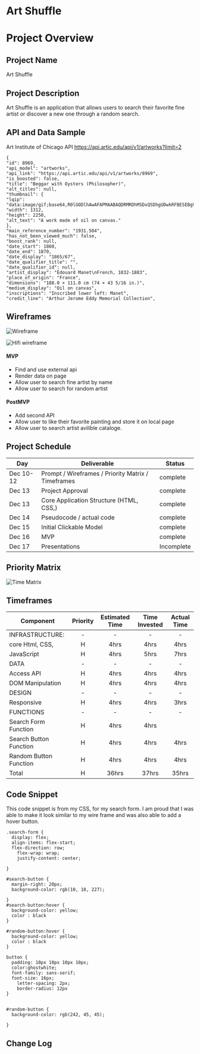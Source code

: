 # Art Shuffle

# Project Overview

## Project Name

Art Shuffle

## Project Description

Art Shuffle is an application that allows users to search their favorite fine artist or discover a new one through a random search.

## API and Data Sample

Art Institute of Chicago API
https://api.artic.edu/api/v1/artworks?limit=2


``` data": [
{
"id": 8969,
"api_model": "artworks",
"api_link": "https://api.artic.edu/api/v1/artworks/8969",
"is_boosted": false,
"title": "Beggar with Oysters (Philosopher)",
"alt_titles": null,
"thumbnail": {
"lqip": "data:image/gif;base64,R0lGODlhAwAFAPMAABAQDRMRDhMSDxQSDhgUDwkRFBESEBgVEB8bFRoaGBgcHColIDs0Kkc+L0hBNgAAACH5BAAAAAAALAAAAAADAAUAAAQL8CAi1ADFrBQcaxEAOw==",
"width": 1312,
"height": 2250,
"alt_text": "A work made of oil on canvas."
},
"main_reference_number": "1931.504",
"has_not_been_viewed_much": false,
"boost_rank": null,
"date_start": 1860,
"date_end": 1870,
"date_display": "1865/67",
"date_qualifier_title": "",
"date_qualifier_id": null,
"artist_display": "Édouard Manet\nFrench, 1832-1883",
"place_of_origin": "France",
"dimensions": "188.0 × 111.0 cm (74 × 43 5/16 in.)",
"medium_display": "Oil on canvas",
"inscriptions": "Inscribed lower left: Manet",
"credit_line": "Arthur Jerome Eddy Memorial Collection",
```

## Wireframes
![Wireframe](images/Artshufflewireframe.png)

![Hifi wireframe](images/ArtShuffleWirefameFin.png)
 

#### MVP 

- Find and use external api 
- Render data on page 
- Allow user to search fine artist by name
- Allow user to search for random artist

#### PostMVP  

- Add second API
- Allow user to like their favorite painting and store it on local page
- Allow user to search artist avilible cataloge. 

## Project Schedule

|  Day | Deliverable | Status
|---|---| ---|
|Dec 10-12| Prompt / Wireframes / Priority Matrix / Timeframes | complete
|Dec 13| Project Approval | complete
|Dec 13| Core Application Structure (HTML, CSS,) | complete
|Dec 14| Pseudocode / actual code | complete
|Dec 15| Initial Clickable Model  | complete
|Dec 16| MVP | complete
|Dec 17| Presentations | Incomplete

## Priority Matrix
![Time Matrix](images/ArtShuffleMatrix.png)


## Timeframes
 

| Component | Priority | Estimated Time | Time Invested | Actual Time |
| --- | :---: |  :---: | :---: | :---: |
| INFRASTRUCTURE: | -| -| - | - |
| core Html, CSS, | H | 4hrs| 4hrs | 4hrs |
| JavaScript | H | 4hrs| 5hrs | 7hrs |
| DATA| - | -| - | - |
| Access API | H | 4hrs| 4hrs | 4hrs |
| DOM Manipulation | H | 4hrs| 4hrs | 4hrs |
| DESIGN| - | -| - | - |
| Responsive | H | 4hrs| 4hrs | 3hrs |
| FUNCTIONS | -| -| - | - |
| Search Form Function| H | 4hrs| 4hrs |
| Search Button Function | H | 4hrs| 4hrs | 4hrs |
| Random Button Function | H | 4hrs| 4hrs | 4hrs |
| Total | H | 36hrs| 37hrs| 35hrs |


## Code Snippet

This code snippet is from my CSS, for my search form. I am proud that I was able to make it look similar to my wire frame and was also able to add a hover button.  

```
.search-form {
  display: flex;
  align-items: flex-start;
  flex-direction: row;
    flex-wrap: wrap;
    justify-content: center;
    
}

#search-button {
  margin-right: 20px;
  background-color: rgb(10, 18, 227);

}
#search-button:hover {
  background-color: yellow;
  color : black
}

#random-button:hover {
  background-color: yellow;
  color : black
}

button {
  padding: 10px 10px 10px 10px;
  color:ghostwhite;
  font-family: sans-serif;
  font-size: 16px;
    letter-spacing: 2px;
    border-radius: 12px
}


#random-button {
  background-color: rgb(242, 45, 45);
    
}
```

## Change Log
